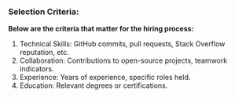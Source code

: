 ### Selection Criteria:

**Below are the criteria that matter for the hiring process:**

1. Technical Skills: GitHub commits, pull requests, Stack Overflow reputation, etc.
2. Collaboration: Contributions to open-source projects, teamwork indicators.
3. Experience: Years of experience, specific roles held.
4. Education: Relevant degrees or certifications.
